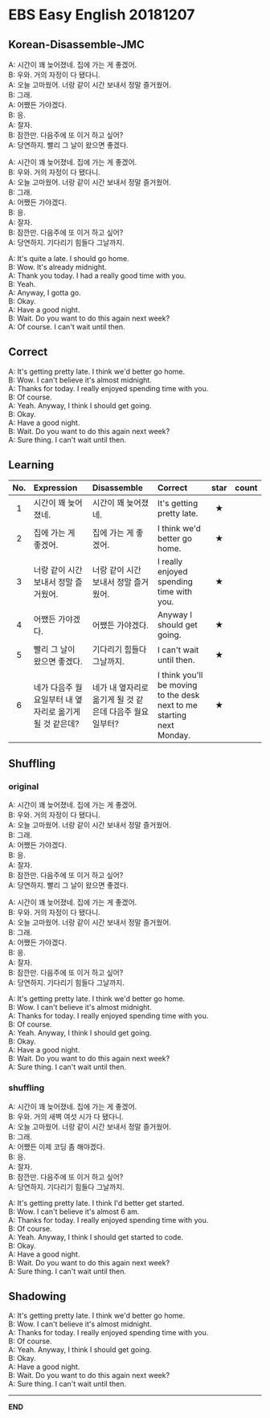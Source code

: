 # EBS Easy English 20181207

## Korean-Disassemble-JMC

A: 시간이 꽤 늦어졌네. 집에 가는 게 좋겠어.  
B: 우와. 거의 자정이 다 됐다니.  
A: 오늘 고마웠어. 너랑 같이 시간 보내서 정말 즐거웠어.  
B: 그래.  
A: 어쨌든 가야겠다.  
B: 응.   
A: 잘자.  
B: 잠깐만. 다음주에 또 이거 하고 싶어?  
A: 당연하지. 빨리 그 날이 왔으면 좋겠다.

A: 시간이 꽤 늦어졌네. 집에 가는 게 좋겠어.  
B: 우와. 거의 자정이 다 됐다니.  
A: 오늘 고마웠어. 너랑 같이 시간 보내서 정말 즐거웠어.  
B: 그래.  
A: 어쨌든 가야겠다.  
B: 응.   
A: 잘자.  
B: 잠깐만. 다음주에 또 이거 하고 싶어?  
A: 당연하지. 기다리기 힘들다 그날까지.

A: It's quite a late. I should go home.  
B: Wow. It's already midnight.  
A: Thank you today. I had a really good time with you.  
B: Yeah.  
A: Anyway, I gotta go.  
B: Okay.   
A: Have a good night.  
B: Wait. Do you want to do this again next week?  
A: Of course. I can't wait until then.

## Correct

A: It's getting pretty late. I think we'd better go home.  
B: Wow. I can't believe it's almost midnight.  
A: Thanks for today. I really enjoyed spending time with you.  
B: Of course.  
A: Yeah. Anyway, I think I should get going.  
B: Okay.   
A: Have a good night.  
B: Wait. Do you want to do this again next week?  
A: Sure thing. I can't wait until then.

## Learning

| No. | Expression | Disassemble | Correct | star | count |
| :---: | :--- | :--- | :--- | :---: | :---: |
| 1 | 시간이 꽤 늦어졌네. | 시간이 꽤 늦어졌네. | It's getting pretty late. | ★ |
| 2 | 집에 가는 게 좋겠어. | 집에 가는 게 좋겠어. | I think we'd better go home. | ★ |
| 3 | 너랑 같이 시간 보내서 정말 즐거웠어. | 너랑 같이 시간 보내서 정말 즐거웠어. | I really enjoyed spending time with you. | ★ |
| 4 | 어쨌든 가야겠다. | 어쨌든 가야겠다. | Anyway I should get going. | ★ |
| 5 | 빨리 그 날이 왔으면 좋겠다. | 기다리기 힘들다 그날까지. | I can't wait until then. | ★ |
| 6 | 네가 다음주 월요일부터 내 옆자리로 옮기게 될 것 같은데? | 네가 내 옆자리로 옮기게 될 것 같은데 다음주 월요일부터? | I think you'll be moving to the desk next to me starting next Monday. | ★ |

## Shuffling

### original

A: 시간이 꽤 늦어졌네. 집에 가는 게 좋겠어.  
B: 우와. 거의 자정이 다 됐다니.  
A: 오늘 고마웠어. 너랑 같이 시간 보내서 정말 즐거웠어.  
B: 그래.  
A: 어쨌든 가야겠다.  
B: 응.   
A: 잘자.  
B: 잠깐만. 다음주에 또 이거 하고 싶어?  
A: 당연하지. 빨리 그 날이 왔으면 좋겠다.

A: 시간이 꽤 늦어졌네. 집에 가는 게 좋겠어.  
B: 우와. 거의 자정이 다 됐다니.  
A: 오늘 고마웠어. 너랑 같이 시간 보내서 정말 즐거웠어.  
B: 그래.  
A: 어쨌든 가야겠다.  
B: 응.   
A: 잘자.  
B: 잠깐만. 다음주에 또 이거 하고 싶어?  
A: 당연하지. 기다리기 힘들다 그날까지.

A: It's getting pretty late. I think we'd better go home.  
B: Wow. I can't believe it's almost midnight.  
A: Thanks for today. I really enjoyed spending time with you.  
B: Of course.  
A: Yeah. Anyway, I think I should get going.  
B: Okay.   
A: Have a good night.  
B: Wait. Do you want to do this again next week?  
A: Sure thing. I can't wait until then.

### shuffling

A: 시간이 꽤 늦어졌네. 집에 가는 게 좋겠어.  
B: 우와. 거의 새벽 여섯 시가 다 됐다니.  
A: 오늘 고마웠어. 너랑 같이 시간 보내서 정말 즐거웠어.  
B: 그래.  
A: 어쨌든 이제 코딩 좀 해야겠다.  
B: 응.   
A: 잘자.  
B: 잠깐만. 다음주에 또 이거 하고 싶어?  
A: 당연하지. 기다리기 힘들다 그날까지.

A: It's getting pretty late. I think I'd better get started.  
B: Wow. I can't believe it's almost 6 am.  
A: Thanks for today. I really enjoyed spending time with you.  
B: Of course.  
A: Yeah. Anyway, I think I should get started to code.  
B: Okay.   
A: Have a good night.  
B: Wait. Do you want to do this again next week?  
A: Sure thing. I can't wait until then.

## Shadowing

A: It's getting pretty late. I think we'd better go home.  
B: Wow. I can't believe it's almost midnight.  
A: Thanks for today. I really enjoyed spending time with you.  
B: Of course.  
A: Yeah. Anyway, I think I should get going.  
B: Okay.   
A: Have a good night.  
B: Wait. Do you want to do this again next week?  
A: Sure thing. I can't wait until then.

---

**END**
